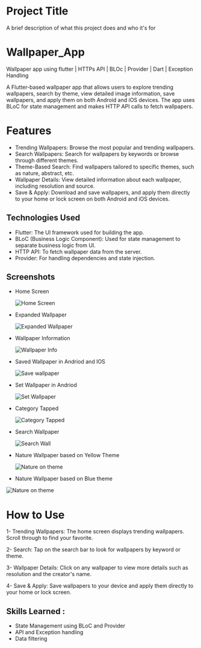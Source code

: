 
# Project Title

A brief description of what this project does and who it's for
# Wallpaper_App

Wallpaper app using flutter | HTTPs API | BLOc | Provider | Dart | Exception Handling 

A Flutter-based wallpaper app that allows users to explore trending wallpapers, search by theme, view detailed image information, save wallpapers, and apply them on both Android and iOS devices. The app uses BLoC for state management and makes HTTP API calls to fetch wallpapers.

# Features

* Trending Wallpapers: Browse the most popular and trending wallpapers.
* Search Wallpapers: Search for wallpapers by keywords or browse through different themes.
* Theme-Based Search: Find wallpapers tailored to specific themes, such as nature, abstract, etc.
* Wallpaper Details: View detailed information about each wallpaper, including resolution and source.
* Save & Apply: Download and save wallpapers, and apply them directly to your home or lock screen on both Android and iOS devices.

## Technologies Used
* Flutter: The UI framework used for building the app.
* BLoC (Business Logic Component): Used for state management to separate business logic from UI.
* HTTP API: To fetch wallpaper data from the server.
* Provider: For handling dependencies and state injection.

## Screenshots
* Home Screen
  
  ![Home Screen](https://github.com/PrernaMi/Wallpaper_API_Bloc/blob/prerna_developer/assets/screenshots/1.jpg)

* Expanded Wallpaper

  ![Expanded Wallpaper](https://github.com/PrernaMi/Wallpaper_API_Bloc/blob/prerna_developer/assets/screenshots/2.jpg)

* Wallpaper Information

  ![Wallpaper Info](https://github.com/PrernaMi/Wallpaper_API_Bloc/blob/prerna_developer/assets/screenshots/3.jpg)

* Saved Wallpaper in Andriod and IOS

  ![Save wallpaper](https://github.com/PrernaMi/Wallpaper_API_Bloc/blob/prerna_developer/assets/screenshots/4.jpg)

* Set Wallpaper in Andriod

  ![Set Wallpaper](https://github.com/PrernaMi/Wallpaper_API_Bloc/blob/prerna_developer/assets/screenshots/5.jpg)

* Category Tapped 

   ![Category Tapped](https://github.com/PrernaMi/Wallpaper_API_Bloc/blob/prerna_developer/assets/screenshots/6.jpg)

* Search Wallpaper

  ![Search Wall](https://github.com/PrernaMi/Wallpaper_API_Bloc/blob/prerna_developer/assets/screenshots/8.jpg)

* Nature Wallpaper based on Yellow Theme

  ![Nature on theme](https://github.com/PrernaMi/Wallpaper_API_Bloc/blob/prerna_developer/assets/screenshots/9.jpg)

* Nature Wallpaper based on Blue theme

 ![Nature on theme](https://github.com/PrernaMi/Wallpaper_API_Bloc/blob/prerna_developer/assets/screenshots/10.jpg)

# How to Use
 1- Trending Wallpapers: The home screen displays trending wallpapers. Scroll through to find your favorite.
 
 2- Search: Tap on the search bar to look for wallpapers by keyword or theme.
 
 3- Wallpaper Details: Click on any wallpaper to view more details such as resolution and the creator's name.
 
 4- Save & Apply: Save wallpapers to your device and apply them directly to your home or lock screen.

## Skills Learned :

* State Management using BLoC and Provider
* API and Exception handling
* Data filtering
